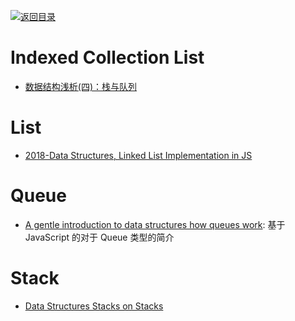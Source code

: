 [![返回目录](https://user-images.githubusercontent.com/5803001/38079637-ff0abcf0-3371-11e8-9b76-ad651620afc7.jpg)](https://github.com/wx-chevalier/Awesome-Lists)

# Indexed Collection List

- [数据结构浅析(四)：栈与队列](http://www.jianshu.com/p/c3ba7e56fb53)

# List

- [2018-Data Structures, Linked List Implementation in JS](https://medium.com/front-end-hacking/data-structures-linked-list-implementation-in-js-3beb48ff49cd)

# Queue

- [A gentle introduction to data structures how queues work](https://medium.freecodecamp.com/a-gentle-introduction-to-data-structures-how-queues-work-f8b871938e64#.yrvrzksc8): 基于 JavaScript 的对于 Queue 类型的简介

# Stack

- [Data Structures Stacks on Stacks](https://medium.freecodecamp.com/data-structures-stacks-on-stacks-c25f2633c529#.b81mr23xr)
